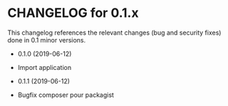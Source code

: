 CHANGELOG for 0.1.x
===================

This changelog references the relevant changes (bug and security fixes) done
in 0.1 minor versions.

* 0.1.0 (2019-06-12)

 * Import application

* 0.1.1 (2019-06-12)

 * Bugfix composer pour packagist
